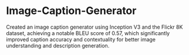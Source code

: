 # Image-Caption-Generator
Created an image caption generator using Inception V3 and the Flickr 8K dataset, achieving a notable BLEU score of 0.57, which significantly improved caption accuracy and contextuality for better image understanding and description generation.
